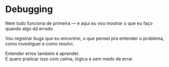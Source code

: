 # Debugging

Nem tudo funciona de primeira — e aqui eu vou mostrar o que eu faço quando algo dá errado.

Vou registrar bugs que eu encontrei, o que pensei pra entender o problema, como investiguei e como resolvi.

Entender erros também é aprender.  
E quero praticar isso com calma, lógica e sem medo de errar.
